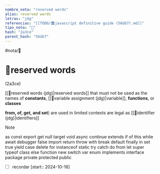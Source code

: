 ```yaml
---
nombre_nota: "reserved words"
alias: reserved words
letras: "jdg"
referencias: "[[TODO/🏛️javascript definitive guide (56db7).md]]"
tipo_nota: "📑"
hash: "2a3ce"
parent_hash: "56db7"
---
```


#nota/📑

# 📑reserved words
<div class="hash">(2a3ce)</div>

[[📑reserved words (jdg)|reserved words]] that must not be used as the names of __constants__, [[📑variable assignment (jdg)|variable]], __functions__, or __classes__

__from, of, get, and set__) are used in limited contexts are legal as [[📑identifier (jdg)|identifiers]]



> [!NOTE]
as const export get null target void async continue extends if of this while await debugger false import return throw with break default finally in set true yield case delete for instanceof static try catch do from let super typeof class else function new switch var enum implements interface package private protected public





- [ ] recordar  [start:: 2024-10-16]